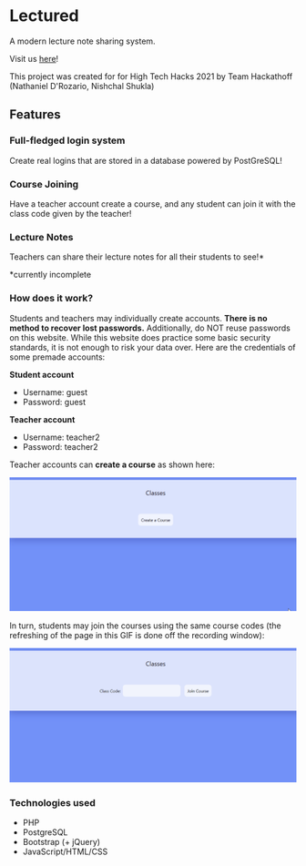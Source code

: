 # Lectured

A modern lecture note sharing system.

Visit us [here](https://lectured.herokuapp.com/)!

This project was created for for High Tech Hacks 2021 by Team Hackathoff (Nathaniel D'Rozario, Nishchal Shukla)

## Features

### Full-fledged login system

Create real logins that are stored in a database powered by PostGreSQL!

### Course Joining

Have a teacher account create a course, and any student can join it with the class code given by the teacher!

### Lecture Notes

Teachers can share their lecture notes for all their students to see!*

*currently incomplete

### How does it work?

Students and teachers may individually create accounts. **There is no method to recover lost passwords.** Additionally, do NOT reuse passwords on this website. While this website does practice some basic security standards, it is not enough to risk your data over. Here are the credentials of some premade accounts:

**Student account**
- Username: guest
- Password: guest


**Teacher account**
- Username: teacher2
- Password: teacher2


Teacher accounts can **create a course** as shown here:

![Course Creation](images/course-creation.gif)

In turn, students may join the courses using the same course codes (the refreshing of the page in this GIF is done off the recording window):

![Course Join](images/course-join.gif)

### Technologies used

- PHP
- PostgreSQL
- Bootstrap (+ jQuery)
- JavaScript/HTML/CSS
